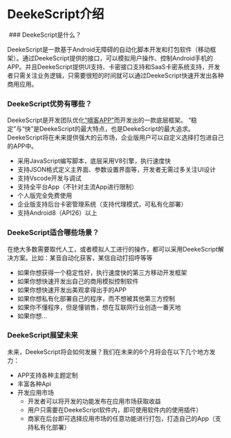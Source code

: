 # DeekeScript介绍
<img src='https://home.deeke.top/Index/githubStatistic?name=github-deekeScriptDoc' width=0 height=0 />
### DeekeScript是什么？

DeekeScript是一款基于Android无障碍的自动化脚本开发和打包软件（移动框架）。通过DeekeScript提供的接口，可以模拟用户操作、控制Android手机的APP。并且DeekeScript提供UI支持、卡密接口支持和SaaS卡密系统支持，开发者只需关注业务逻辑，只需要很短的时间就可以通过DeekeScript快速开发出各种商用应用。

### DeekeScript优势有哪些？

DeekeScript是开发团队优化<a target="_blank" href="https://gitee.com/miniphper/ad-dke">“嘀客APP”</a>而开发出的一款底层框架。
“稳定”与“快”是DeekeScript的最大特点，也是DeekeScript的最大追求。DeekeScript将在未来提供强大的云市场，企业版用户可以自定义选择打包进自己的APP中。

* 采用JavaScript编写脚本，底层采用V8引擎，执行速度快
* 支持JSON格式定义主界面、参数设置界面等，开发者无需过多关注UI设计
* 支持Vscode开发与调试
* 支持全平台App（不针对主流App进行限制）
* 个人版完全免费使用
* 企业版支持后台卡密管理系统（支持代理模式，可私有化部署）
* 支持Android8（API26）以上

### DeekeScript适合哪些场景？

在绝大多数需要取代人工，或者模拟人工进行的操作，都可以采用DeekeScript解决方案。比如：某音自动化获客，某信自动打招呼等等
* 如果你想获得一个稳定性好，执行速度快的第三方移动开发框架
* 如果你想快速开发出自己的商用模拟控制软件
* 如果你想快速开发出美观拿得出手的APP
* 如果你想私有化部署自己的程序，而不想被其他第三方控制
* 如果你不懂程序，但是懂销售，想在互联网行业创造一番天地
* 如果你想...

### DeekeScript展望未来

未来，DeekeScript将会如何发展？我们在未来的6个月将会在以下几个地方发力：

* APP支持各种主题定制
* 丰富各种Api
* 开发应用市场
  * 开发者可以将开发的功能发布在应用市场获取收益
  * 用户只需要在DeekeScript软件内，即可使用软件内的使用插件）
  * 商家在后台即可选择应用市场的任意功能进行打包，打造自己的App（支持私有化部署）
